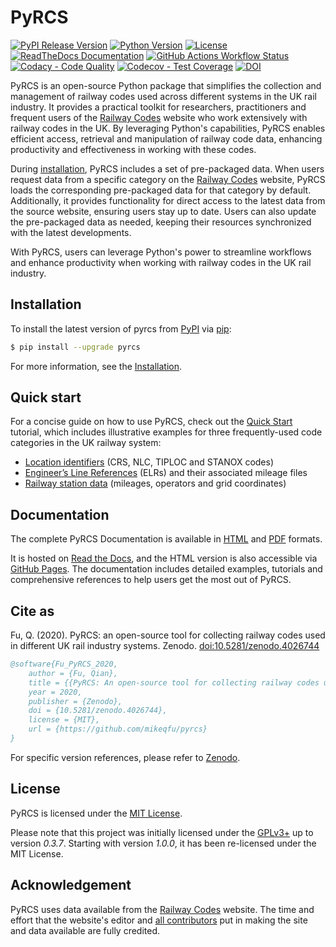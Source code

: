 # PyRCS

[![PyPI Release Version](https://img.shields.io/pypi/v/pyrcs)](https://pypi.org/project/pyrcs/)
[![Python Version](https://img.shields.io/pypi/pyversions/pyrcs)](https://docs.python.org/3/)
[![License](https://img.shields.io/github/license/mikeqfu/pyrcs)](https://github.com/mikeqfu/pyrcs/blob/master/LICENSE)
[![ReadTheDocs Documentation](https://img.shields.io/readthedocs/pyrcs?logo=readthedocs)](https://pyrcs.readthedocs.io/en/latest/?badge=latest)
[![GitHub Actions Workflow Status](https://img.shields.io/github/actions/workflow/status/mikeqfu/pyrcs/github-pages.yml?logo=github&branch=master)](https://github.com/mikeqfu/pyrcs/actions)
[![Codacy - Code Quality](https://app.codacy.com/project/badge/Grade/7369679225b14eaeb92ba40c12c339d5)](https://app.codacy.com/gh/mikeqfu/pyrcs/dashboard?utm_source=gh&utm_medium=referral&utm_content=&utm_campaign=Badge_grade)
[![Codecov - Test Coverage](https://codecov.io/gh/mikeqfu/pyrcs/graph/badge.svg?token=6CKN8T1RVL)](https://codecov.io/gh/mikeqfu/pyrcs)
[![DOI](https://img.shields.io/badge/10.5281%2Fzenodo.4026744-blue?label=doi)](https://doi.org/10.5281/zenodo.4026744)

PyRCS is an open-source Python package that simplifies the collection and management of railway codes used across different systems in the UK rail industry. It provides a practical toolkit for researchers, practitioners and frequent users of the [Railway Codes](http://www.railwaycodes.org.uk/index.shtml) website who work extensively with railway codes in the UK. By leveraging Python's capabilities, PyRCS enables efficient access, retrieval and manipulation of railway code data, enhancing productivity and effectiveness in working with these codes.

During [installation](https://pyrcs.readthedocs.io/en/latest/installation.html), PyRCS includes a set of pre-packaged data. When users request data from a specific category on the [Railway Codes](http://www.railwaycodes.org.uk/index.shtml) website, PyRCS loads the corresponding pre-packaged data for that category by default. Additionally, it provides functionality for direct access to the latest data from the source website, ensuring users stay up to date. Users can also update the pre-packaged data as needed, keeping their resources synchronized with the latest developments.

With PyRCS, users can leverage Python's power to streamline workflows and enhance productivity when working with railway codes in the UK rail industry.

## Installation

To install the latest version of pyrcs from [PyPI](https://pypi.org/project/pyrcs/) via [pip](https://pip.pypa.io/en/stable/cli/pip/):

```bash
$ pip install --upgrade pyrcs
```

For more information, see the [Installation](https://pyrcs.readthedocs.io/en/latest/installation.html). 

## Quick start

For a concise guide on how to use PyRCS, check out the [Quick Start](https://pyrcs.readthedocs.io/en/latest/quick-start.html) tutorial, which includes illustrative examples for three frequently-used code categories in the UK railway system: 

* [Location identifiers](http://www.railwaycodes.org.uk/crs/CRS0.shtm) (CRS, NLC, TIPLOC and STANOX codes)
* [Engineer’s Line References](http://www.railwaycodes.org.uk/elrs/elr0.shtm) (ELRs) and their associated mileage files
* [Railway station data](http://www.railwaycodes.org.uk/stations/station1.shtm) (mileages, operators and grid coordinates)

## Documentation

The complete PyRCS Documentation is available in [HTML](https://pyrcs.readthedocs.io/en/latest/) and [PDF](https://pyrcs.readthedocs.io/_/downloads/en/latest/pdf/) formats.

It is hosted on [Read the Docs](https://app.readthedocs.org/projects/pyrcs/), and the HTML version is also accessible via [GitHub Pages](https://mikeqfu.github.io/pyrcs/). The documentation includes detailed examples, tutorials and comprehensive references to help users get the most out of PyRCS. 

## Cite as

Fu, Q. (2020). PyRCS: an open-source tool for collecting railway codes used in different UK rail industry systems. Zenodo. [doi:10.5281/zenodo.4026744](https://doi.org/10.5281/zenodo.4026744)

```bibtex
@software{Fu_PyRCS_2020,
    author = {Fu, Qian},
    title = {{PyRCS: An open-source tool for collecting railway codes used in different UK rail industry systems}},
    year = 2020,
    publisher = {Zenodo},
    doi = {10.5281/zenodo.4026744},
    license = {MIT},
    url = {https://github.com/mikeqfu/pyrcs}
}
```

For specific version references, please refer to [Zenodo](https://zenodo.org/search?q=conceptrecid%3A%224026744%22&f=allversions%3Atrue&l=list&p=1&s=10&sort=version).

## License

PyRCS is licensed under the [MIT License](https://github.com/mikeqfu/pyrcs/blob/master/LICENSE).

Please note that this project was initially licensed under the [GPLv3+](https://github.com/mikeqfu/pyrcs/blob/0.3.7/LICENSE) up to version *0.3.7*. Starting with version *1.0.0*, it has been re-licensed under the MIT License.

## Acknowledgement

PyRCS uses data available from the [Railway Codes](http://www.railwaycodes.org.uk/index.shtml) website. The time and effort that the website's editor and [all contributors](http://www.railwaycodes.org.uk/misc/acknowledgements.shtm) put in making the site and data available are fully credited.

